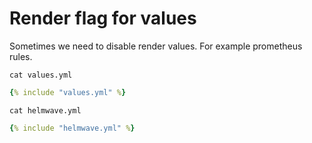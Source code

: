 # Render flag for values

Sometimes we need to disable render values. For example prometheus rules.

`cat values.yml`

```yaml
{% include "values.yml" %}
```

`cat helmwave.yml`
```yaml
{% include "helmwave.yml" %}
```

